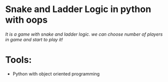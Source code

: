 
# Snake and Ladder Logic in python with oops

<h6> It is a game with snake and ladder logic. we can choose number of players in game and start to play it!</h6>

# Tools:

* Python with object oriented programming

